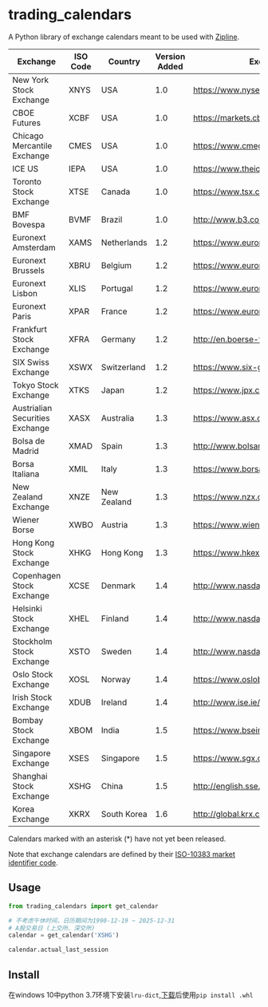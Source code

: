 # trading_calendars
A Python library of exchange calendars meant to be used with [Zipline](https://github.com/quantopian/zipline).

| Exchange                        | ISO Code | Country     | Version Added | Exchange Website (English)                              |
| ------------------------------- | -------- | ----------- | ------------- | ------------------------------------------------------- |
| New York Stock Exchange         | XNYS     | USA         | 1.0           | https://www.nyse.com/index                              |
| CBOE Futures                    | XCBF     | USA         | 1.0           | https://markets.cboe.com/us/futures/overview/           |
| Chicago Mercantile Exchange     | CMES     | USA         | 1.0           | https://www.cmegroup.com/                               |
| ICE US                          | IEPA     | USA         | 1.0           | https://www.theice.com/index                            |
| Toronto Stock Exchange          | XTSE     | Canada      | 1.0           | https://www.tsx.com/                                    |
| BMF Bovespa                     | BVMF     | Brazil      | 1.0           | http://www.b3.com.br/en_us/                             |
| Euronext Amsterdam              | XAMS     | Netherlands | 1.2           | https://www.euronext.com/en/regulation/amsterdam        |
| Euronext Brussels               | XBRU     | Belgium     | 1.2           | https://www.euronext.com/en/regulation/brussels         |
| Euronext Lisbon                 | XLIS     | Portugal    | 1.2           | https://www.euronext.com/en/regulation/lisbon           |
| Euronext Paris                  | XPAR     | France      | 1.2           | https://www.euronext.com/en/regulation/paris            |
| Frankfurt Stock Exchange        | XFRA     | Germany     | 1.2           | http://en.boerse-frankfurt.de/                          |
| SIX Swiss Exchange              | XSWX     | Switzerland | 1.2           | https://www.six-group.com/exchanges/index.html          |
| Tokyo Stock Exchange            | XTKS     | Japan       | 1.2           | https://www.jpx.co.jp/english/                          |
| Austrialian Securities Exchange | XASX     | Australia   | 1.3           | https://www.asx.com.au/                                 |
| Bolsa de Madrid                 | XMAD     | Spain       | 1.3           | http://www.bolsamadrid.es/ing/aspx/Portada/Portada.aspx |
| Borsa Italiana                  | XMIL     | Italy       | 1.3           | https://www.borsaitaliana.it/homepage/homepage.en.htm   |
| New Zealand Exchange            | XNZE     | New Zealand | 1.3           | https://www.nzx.com/                                    |
| Wiener Borse                    | XWBO     | Austria     | 1.3           | https://www.wienerborse.at/en/                          |
| Hong Kong Stock Exchange        | XHKG     | Hong Kong   | 1.3           | https://www.hkex.com.hk/?sc_lang=en                     |
| Copenhagen Stock Exchange       | XCSE     | Denmark     | 1.4           | http://www.nasdaqomxnordic.com/                         |
| Helsinki Stock Exchange         | XHEL     | Finland     | 1.4           | http://www.nasdaqomxnordic.com/                         |
| Stockholm Stock Exchange        | XSTO     | Sweden      | 1.4           | http://www.nasdaqomxnordic.com/                         |
| Oslo Stock Exchange             | XOSL     | Norway      | 1.4           | https://www.oslobors.no/ob_eng/                         |
| Irish Stock Exchange            | XDUB     | Ireland     | 1.4           | http://www.ise.ie/                                      |
| Bombay Stock Exchange           | XBOM     | India       | 1.5           | https://www.bseindia.com                                |
| Singapore Exchange              | XSES     | Singapore   | 1.5           | https://www.sgx.com                                     |
| Shanghai Stock Exchange         | XSHG     | China       | 1.5           | http://english.sse.cnn.cn                               |
| Korea Exchange                  | XKRX     | South Korea | 1.6           | http://global.krx.co.kr                                 |

Calendars marked with an asterisk (*) have not yet been released.

Note that exchange calendars are defined by their [ISO-10383 market identifier code](https://www.iso20022.org/10383/iso-10383-market-identifier-codes).

## Usage
```python
from trading_calendars import get_calendar

# 不考虑午休时间，日历期间为1990-12-19 ~ 2025-12-31
# A股交易日 (上交所、深交所)
calendar = get_calendar('XSHG')

calendar.actual_last_session
```

## Install
在windows 10中python 3.7环境下安装`lru-dict`,[下载](https://www.lfd.uci.edu/~gohlke/pythonlibs/#lru_dict)后使用`pip install .whl`